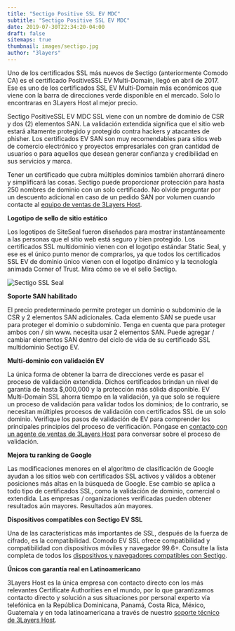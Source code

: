 ```yaml
---
title: "Sectigo Positive SSL EV MDC"
subtitle: "Sectigo Positive SSL EV MDC"
date: 2019-07-30T22:34:20-04:00
draft: false
sitemaps: true
thumbnail: images/sectigo.jpg
author: "3layers"
---
```


Uno de los certificados SSL más nuevos de Sectigo (anteriormente Comodo CA) es el certificado PositiveSSL EV Multi-Domain, llegó en abril de 2017. Ese es uno de los certificados SSL EV Multi-Domain más económicos que viene con la barra de direcciones verde disponible en el mercado. Solo lo encontraras en 3Layers Host al mejor precio.

Sectigo PositiveSSL EV MDC SSL viene con un nombre de dominio de CSR y dos (2) elementos SAN. La validación extendida significa que el sitio web estará altamente protegido y protegido contra hackers y atacantes de phisher. Los certificados EV SAN son muy recomendables para sitios web de comercio electrónico y proyectos empresariales con gran cantidad de usuarios o para aquellos que desean generar confianza y credibilidad en sus servicios y marca.

Tener un certificado que cubra múltiples dominios también ahorrará dinero y simplificará las cosas. Sectigo puede proporcionar protección para hasta 250 nombres de dominio con un solo certificado. No olvide preguntar por un descuento adicional en caso de un pedido SAN por volumen cuando contacte al [equipo de ventas de 3Layers Host](https://3layers.host/contact/).

**Logotipo de sello de sitio estático**

Los logotipos de SiteSeal fueron diseñados para mostrar instantáneamente a las personas que el sitio web está seguro y bien protegido. Los certificados SSL multidominio vienen con el logotipo estándar Static Seal, y ese es el único punto menor de comprarlos, ya que todos los certificados SSL EV de dominio único vienen con el logotipo dinámico y la tecnología animada Corner of Trust. Mira cómo se ve el sello Sectigo.

![Sectigo SSL Seal](/images/sectigo_seal.png)

**Soporte SAN habilitado**

El precio predeterminado permite proteger un dominio o subdominio de la CSR y 2 elementos SAN adicionales. Cada elemento SAN se puede usar para proteger el dominio o subdominio. Tenga en cuenta que para proteger ambos con / sin www. necesita usar 2 elementos SAN. Puede agregar / cambiar elementos SAN dentro del ciclo de vida de su certificado SSL multidominio Sectigo EV.

**Multi-dominio con validación EV**

La única forma de obtener la barra de direcciones verde es pasar el proceso de validación extendida. Dichos certificados brindan un nivel de garantía de hasta $,000,000 y la protección más sólida disponible. EV Multi-Domain SSL ahorra tiempo en la validación, ya que solo se requiere un proceso de validación para validar todos los dominios; de lo contrario, se necesitan múltiples procesos de validación con certificados SSL de un solo dominio. Verifique los pasos de validación de EV para comprender los principales principios del proceso de verificación. Póngase en [contacto con un agente de ventas de 3Layers Host](https://3layers.host/contact/) para conversar sobre el proceso de validación.

**Mejora tu ranking de Google**

Las modificaciones menores en el algoritmo de clasificación de Google ayudan a los sitios web con certificados SSL activos y válidos a obtener posiciones más altas en la búsqueda de Google. Ese cambio se aplica a todo tipo de certificados SSL, como la validación de dominio, comercial o extendida. Las empresas / organizaciones verificadas pueden obtener resultados aún mayores. Resultados aún mayores.

**Dispositivos compatibles con Sectigo EV SSL**

Una de las características más importantes de SSL, después de la fuerza de cifrado, es la compatibilidad. Comodo EV SSL ofrece compatibilidad y compatibilidad con dispositivos móviles y navegador 99.6+. Consulte la lista completa de todos los [dispositivos y navegadores compatibles con Sectigo](https://3layers.host/compatibilidad-de-dispositivos-con-ssl/).

**Únicos con garantía real en Latinoamericano**

3Layers Host es la única empresa con contacto directo con los más relevantes Certificate Authorities en el mundo, por lo que garantizamos contacto directo y solución a sus situaciones por personal experto vía telefónica en la República Dominicana, Panamá, Costa Rica, México, Guatemala y en toda latinoamericana a través de nuestro [soporte técnico de 3Layers Host](https://3layers.host/contact/).